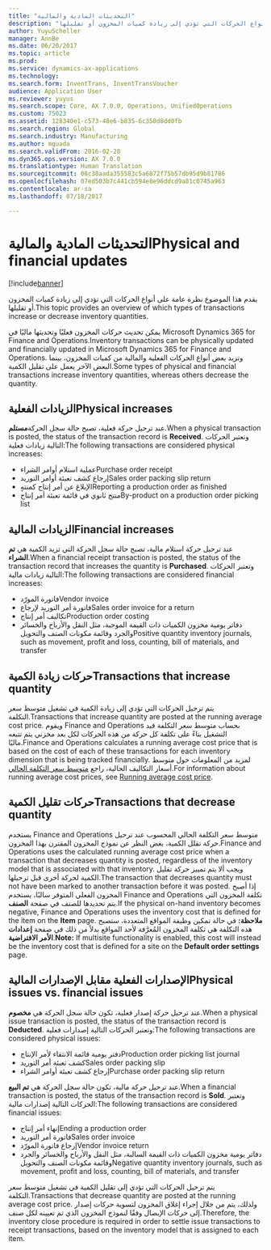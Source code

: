 ```yaml
---
title: "التحديثات المادية والمالية"
description: "يقدم هذا الموضوع نظرة عامة على أنواع الحركات التي تؤدي إلى زيادة كميات المخزون أو تقليلها."
author: YuyuScheller
manager: AnnBe
ms.date: 06/20/2017
ms.topic: article
ms.prod: 
ms.service: dynamics-ax-applications
ms.technology: 
ms.search.form: InventTrans, InventTransVoucher
audience: Application User
ms.reviewer: yuyus
ms.search.scope: Core, AX 7.0.0, Operations, UnifiedOperations
ms.custom: 75023
ms.assetid: 128340e1-c573-48e6-b835-6c350d8dd0fb
ms.search.region: Global
ms.search.industry: Manufacturing
ms.author: mguada
ms.search.validFrom: 2016-02-28
ms.dyn365.ops.version: AX 7.0.0
ms.translationtype: Human Translation
ms.sourcegitcommit: 08c38aada355583c5a6872f75b57db95d9b81786
ms.openlocfilehash: 07ed503b7c441cb594e8e96ddcd9a81c0745a963
ms.contentlocale: ar-sa
ms.lasthandoff: 07/18/2017

---
```


# <a name="physical-and-financial-updates"></a><span data-ttu-id="7b886-103">التحديثات المادية والمالية</span><span class="sxs-lookup"><span data-stu-id="7b886-103">Physical and financial updates</span></span>

[!include[banner](../includes/banner.md)]


<span data-ttu-id="7b886-104">يقدم هذا الموضوع نظرة عامة على أنواع الحركات التي تؤدي إلى زيادة كميات المخزون أو تقليلها.</span><span class="sxs-lookup"><span data-stu-id="7b886-104">This topic provides an overview of which types of transactions increase or decrease inventory quantities.</span></span> 

<span data-ttu-id="7b886-105">يمكن تحديث حركات المخزون فعليًا وتحديثها ماليًا في Microsoft Dynamics 365 for Finance and Operations.</span><span class="sxs-lookup"><span data-stu-id="7b886-105">Inventory transactions can be physically updated and financially updated in Microsoft Dynamics 365 for Finance and Operations.</span></span> <span data-ttu-id="7b886-106">وتزيد بعض أنواع الحركات الفعلية والمالية من كميات المخزون، بينما البعض الآخر يعمل على تقليل الكمية.</span><span class="sxs-lookup"><span data-stu-id="7b886-106">Some types of physical and financial transactions increase inventory quantities, whereas others decrease the quantity.</span></span>

## <a name="physical-increases"></a><span data-ttu-id="7b886-107">الزيادات الفعلية</span><span class="sxs-lookup"><span data-stu-id="7b886-107">Physical increases</span></span>
<span data-ttu-id="7b886-108">عند ترحيل حركة فعلية، تصبح حالة سجل الحركة**مستلم**.</span><span class="sxs-lookup"><span data-stu-id="7b886-108">When a physical transaction is posted, the status of the transaction record is **Received**.</span></span> <span data-ttu-id="7b886-109">وتعتبر الحركات التالية زيادات فعلية:</span><span class="sxs-lookup"><span data-stu-id="7b886-109">The following transactions are considered physical increases:</span></span>

-   <span data-ttu-id="7b886-110">عملية استلام أوامر الشراء</span><span class="sxs-lookup"><span data-stu-id="7b886-110">Purchase order receipt</span></span>
-   <span data-ttu-id="7b886-111">إرجاع كشف تعبئة أوامر التوريد</span><span class="sxs-lookup"><span data-stu-id="7b886-111">Sales order packing slip return</span></span>
-   <span data-ttu-id="7b886-112">الإبلاغ عن أمر إنتاج كمنتهٍ</span><span class="sxs-lookup"><span data-stu-id="7b886-112">Reporting a production order as finished</span></span>
-   <span data-ttu-id="7b886-113">منتج ثانوي في قائمة تعبئة أمر إنتاج</span><span class="sxs-lookup"><span data-stu-id="7b886-113">By-product on a production order picking list</span></span>

## <a name="financial-increases"></a><span data-ttu-id="7b886-114">الزيادات المالية</span><span class="sxs-lookup"><span data-stu-id="7b886-114">Financial increases</span></span>
<span data-ttu-id="7b886-115">عند ترحيل حركة استلام مالية، تصبح حالة سجل الحركة التي تزيد الكمية هي **تم الشراء**.</span><span class="sxs-lookup"><span data-stu-id="7b886-115">When a financial receipt transaction is posted, the status of the transaction record that increases the quantity is **Purchased**.</span></span> <span data-ttu-id="7b886-116">وتعتبر الحركات التالية زيادات مالية:</span><span class="sxs-lookup"><span data-stu-id="7b886-116">The following transactions are considered financial increases:</span></span>

-   <span data-ttu-id="7b886-117">فاتورة المورّد</span><span class="sxs-lookup"><span data-stu-id="7b886-117">Vendor invoice</span></span>
-   <span data-ttu-id="7b886-118">فاتورة أمر التوريد لإرجاع</span><span class="sxs-lookup"><span data-stu-id="7b886-118">Sales order invoice for a return</span></span>
-   <span data-ttu-id="7b886-119">تكاليف أمر إنتاج</span><span class="sxs-lookup"><span data-stu-id="7b886-119">Production order costing</span></span>
-   <span data-ttu-id="7b886-120">دفاتر يومية مخزون الكميات ذات القيمة الموجبة، مثل النقل والأرباح والخسائر والجرد وقائمة مكونات الصنف والتحويل</span><span class="sxs-lookup"><span data-stu-id="7b886-120">Positive quantity inventory journals, such as movement, profit and loss, counting, bill of materials, and transfer</span></span>

## <a name="transactions-that-increase-quantity"></a><span data-ttu-id="7b886-121">حركات زيادة الكمية</span><span class="sxs-lookup"><span data-stu-id="7b886-121">Transactions that increase quantity</span></span>
<span data-ttu-id="7b886-122">يتم ترحيل الحركات التي تؤدي إلى زيادة الكمية في تشغيل متوسط سعر التكلفة.</span><span class="sxs-lookup"><span data-stu-id="7b886-122">Transactions that increase quantity are posted at the running average cost price.</span></span> <span data-ttu-id="7b886-123">ويقوم Finance and Operations بحساب متوسط سعر التكلفة قيد التشغيل بناءً على تكلفة كل حركة من هذه الحركات لكل بعد مخزني يتم تتبعه ماليًا.</span><span class="sxs-lookup"><span data-stu-id="7b886-123">Finance and Operations calculates a running average cost price that is based on the cost of each of these transactions for each inventory dimension that is being tracked financially.</span></span> <span data-ttu-id="7b886-124">لمزيد من المعلومات حول متوسط أسعار التكاليف الحالية، راجع [متوسط سعر التكلفة الحالي](running-average-cost-price.md).</span><span class="sxs-lookup"><span data-stu-id="7b886-124">For information about running average cost prices, see [Running average cost price](running-average-cost-price.md).</span></span>

## <a name="transactions-that-decrease-quantity"></a><span data-ttu-id="7b886-125">حركات تقليل الكمية</span><span class="sxs-lookup"><span data-stu-id="7b886-125">Transactions that decrease quantity</span></span>
<span data-ttu-id="7b886-126">يستخدم Finance and Operations متوسط سعر التكلفة الحالي المحسوب عند ترحيل حركة تقلل الكمية، بغض النظر عن نموذج المخزون المقترن بهذا المخزون.</span><span class="sxs-lookup"><span data-stu-id="7b886-126">Finance and Operations uses the calculated running average cost price when a transaction that decreases quantity is posted, regardless of the inventory model that is associated with that inventory.</span></span> <span data-ttu-id="7b886-127">ويجب ألا يتم تمييز حركة تقليل الكمية لحركة أخرى قبل ترحيلها.</span><span class="sxs-lookup"><span data-stu-id="7b886-127">The transaction that decreases quantity must not have been marked to another transaction before it was posted.</span></span> <span data-ttu-id="7b886-128">إذا أصبح المخزون الفعلي المتوفر سالبًا، يستخدم Finance and Operations تكلفة المخزون التي يتم تحديدها للصنف في صفحة **الصنف**.</span><span class="sxs-lookup"><span data-stu-id="7b886-128">If the physical on-hand inventory becomes negative, Finance and Operations uses the inventory cost that is defined for the item on the **Item** page.</span></span> <span data-ttu-id="7b886-129">**ملاحظة:** في حالة تمكين وظيفة المواقع المتعددة، ستصبح هذه التكلفة هي تكلفة المخزون المُعرَّفة لأحد المواقع بدلاً من ذلك في صفحة **إعدادات الأمر الافتراضية**.</span><span class="sxs-lookup"><span data-stu-id="7b886-129">**Note:** If multisite functionality is enabled, this cost will instead be the inventory cost that is defined for a site on the **Default order settings** page.</span></span>

## <a name="physical-issues-vs-financial-issues"></a><span data-ttu-id="7b886-130">الإصدارات الفعلية مقابل الإصدارات المالية</span><span class="sxs-lookup"><span data-stu-id="7b886-130">Physical issues vs. financial issues</span></span>
<span data-ttu-id="7b886-131">عند ترحيل حركة إصدار فعلية، تكون حالة سجل الحركة هي **مخصوم**.</span><span class="sxs-lookup"><span data-stu-id="7b886-131">When a physical issue transaction is posted, the status of the transaction record is **Deducted**.</span></span> <span data-ttu-id="7b886-132">وتعتبر الحركات التالية إصدارات فعلية:</span><span class="sxs-lookup"><span data-stu-id="7b886-132">The following transactions are considered physical issues:</span></span>

-   <span data-ttu-id="7b886-133">دفتر يومية قائمة الانتقاء لأمر الإنتاج</span><span class="sxs-lookup"><span data-stu-id="7b886-133">Production order picking list journal</span></span>
-   <span data-ttu-id="7b886-134">كشف تعبئة أمر التوريد</span><span class="sxs-lookup"><span data-stu-id="7b886-134">Sales order packing slip</span></span>
-   <span data-ttu-id="7b886-135">إرجاع كشف تعبئة أوامر الشراء</span><span class="sxs-lookup"><span data-stu-id="7b886-135">Purchase order packing slip return</span></span>

<span data-ttu-id="7b886-136">عند ترحيل حركة مالية، تكون حالة سجل الحركة هي **تم البيع**.</span><span class="sxs-lookup"><span data-stu-id="7b886-136">When a financial transaction is posted, the status of the transaction record is **Sold**.</span></span> <span data-ttu-id="7b886-137">وتعتبر الحركات التالية إصدارات مالية:</span><span class="sxs-lookup"><span data-stu-id="7b886-137">The following transactions are considered financial issues:</span></span>

-   <span data-ttu-id="7b886-138">إنهاء أمر إنتاج</span><span class="sxs-lookup"><span data-stu-id="7b886-138">Ending a production order</span></span>
-   <span data-ttu-id="7b886-139">فاتورة أمر التوريد</span><span class="sxs-lookup"><span data-stu-id="7b886-139">Sales order invoice</span></span>
-   <span data-ttu-id="7b886-140">إرجاع فاتورة المورّد</span><span class="sxs-lookup"><span data-stu-id="7b886-140">Vendor invoice return</span></span>
-   <span data-ttu-id="7b886-141">دفاتر يومية مخزون الكميات ذات القيمة السالبة، مثل النقل والأرباح والخسائر والجرد وقائمة مكونات الصنف والتحويل</span><span class="sxs-lookup"><span data-stu-id="7b886-141">Negative quantity inventory journals, such as movement, profit and loss, counting, bill of materials, and transfer</span></span>

<span data-ttu-id="7b886-142">يتم ترحيل الحركات التي تؤدي إلى تقليل الكمية في تشغيل متوسط سعر التكلفة.</span><span class="sxs-lookup"><span data-stu-id="7b886-142">Transactions that decrease quantity are posted at the running average cost price.</span></span> <span data-ttu-id="7b886-143">ولذلك، يتم من خلال إجراء إغلاق المخزون لتسوية حركات إصدار إلى حركات الإيصال وفقًا لنموذج المخزون الذي تم تعيينه لكل صنف.</span><span class="sxs-lookup"><span data-stu-id="7b886-143">Therefore, the inventory close procedure is required in order to settle issue transactions to receipt transactions, based on the inventory model that is assigned to each item.</span></span>




